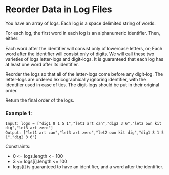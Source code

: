 # Reorder Data in Log Files

You have an array of logs. Each log is a space delimited string of words.

For each log, the first word in each log is an alphanumeric identifier. Then, either:

Each word after the identifier will consist only of lowercase letters, or;
Each word after the identifier will consist only of digits.
We will call these two varieties of logs letter-logs and digit-logs. It is guaranteed that each log has at least one word after its identifier.

Reorder the logs so that all of the letter-logs come before any digit-log. The letter-logs are ordered lexicographically ignoring identifier, with the identifier used in case of ties. The digit-logs should be put in their original order.

Return the final order of the logs.

### Example 1:

```
Input: logs = ["dig1 8 1 5 1","let1 art can","dig2 3 6","let2 own kit dig","let3 art zero"]
Output: ["let1 art can","let3 art zero","let2 own kit dig","dig1 8 1 5 1","dig2 3 6"]
```

Constraints:

- 0 <= logs.length <= 100
- 3 <= logs[i].length <= 100
- logs[i] is guaranteed to have an identifier, and a word after the identifier.
